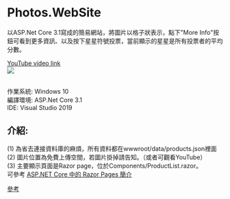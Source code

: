 # Photos.WebSite
以ASP.Net Core 3.1寫成的簡易網站，將圖片以格子狀表示，點下"More Info"按鈕可看到更多資訊、以及按下星星符號投票，當前顯示的星星是所有投票者的平均分數。

[YouTube video link](https://www.youtube.com/watch?v=0X5QwG2Qa9E&feature=youtu.be)<br>
[![](http://img.youtube.com/vi/0X5QwG2Qa9E/0.jpg)](http://www.youtube.com/watch?v=0X5QwG2Qa9E "")

<br>
作業系統: Windows 10<br>
編譯環境: ASP.Net Core 3.1<br>
IDE: Visual Studio 2019<br>

介紹:
------
(1) 為省去連接資料庫的麻煩，所有資料都在wwwroot/data/products.json裡面<br>
(2) 圖片位置為免費上傳空間，若圖片掛掉請告知。（或者可觀看YouTube）<br>
(3) 主要顯示頁面是Razor page，位於Components/ProductList.razor。<br>
可參考 [ASP.NET Core 中的 Razor Pages 簡介](https://docs.microsoft.com/zh-tw/aspnet/core/razor-pages/?view=aspnetcore-3.1&tabs=visual-studio)<br>


[參考](https://www.youtube.com/watch?v=lE8NdaX97m0&list=PLdo4fOcmZ0oW8nviYduHq7bmKode-p8Wy)
